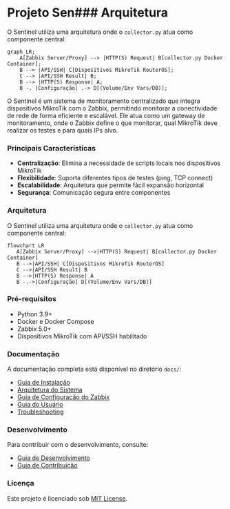 # Projeto Sen### Arquitetura

O Sentinel utiliza uma arquitetura onde o `collector.py` atua como componente central:

```mermaid
graph LR;
    A[Zabbix Server/Proxy] --> |HTTP(S) Request| B[collector.py Docker Container];
    B --> |API/SSH| C[Dispositivos MikroTik RouterOS];
    C --> |API/SSH Result| B;
    B --> |HTTP(S) Response| A;
    B -. |Configuração| .-> D[(Volume/Env Vars/DB)];
```
O Sentinel é um sistema de monitoramento centralizado que integra dispositivos MikroTik com o Zabbix, permitindo monitorar a conectividade de rede de forma eficiente e escalável. Ele atua como um gateway de monitoramento, onde o Zabbix define o que monitorar, qual MikroTik deve realizar os testes e para quais IPs alvo.

### Principais Características

- **Centralização**: Elimina a necessidade de scripts locais nos dispositivos MikroTik
- **Flexibilidade**: Suporta diferentes tipos de testes (ping, TCP connect)
- **Escalabilidade**: Arquitetura que permite fácil expansão horizontal
- **Segurança**: Comunicação segura entre componentes

### Arquitetura

O Sentinel utiliza uma arquitetura onde o `collector.py` atua como componente central:

```mermaid
flowchart LR
   A[Zabbix Server/Proxy] -->|HTTP(S) Request| B[collector.py Docker Container]
   B -->|API/SSH| C[Dispositivos MikroTik RouterOS]
   C -->|API/SSH Result| B
   B -->|HTTP(S) Response| A
   B -.->|Configuração| D[(Volume/Env Vars/DB)]
```

### Pré-requisitos

- Python 3.9+
- Docker e Docker Compose
- Zabbix 5.0+
- Dispositivos MikroTik com API/SSH habilitado

### Documentação

A documentação completa está disponível no diretório `docs/`:

- [Guia de Instalação](docs/guides/installation.md)
- [Arquitetura do Sistema](docs/architecture/system_architecture.md)
- [Guia de Configuração do Zabbix](docs/guides/zabbix_configuration.md)
- [Guia do Usuário](docs/guides/user_guide.md)
- [Troubleshooting](docs/guides/troubleshooting.md)

### Desenvolvimento

Para contribuir com o desenvolvimento, consulte:

- [Guia de Desenvolvimento](docs/development/development_guide.md)
- [Guia de Contribuição](docs/development/contribution_guide.md)

### Licença

Este projeto é licenciado sob [MIT License](LICENSE).